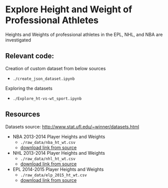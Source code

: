 # Explore Height and Weight of Professional Athletes
Heights and Weights of professional athletes in the EPL, NHL, and NBA are investigated


## Relevant code:
Creation of custom dataset from below sources
* `./create_json_dataset.ipynb`

Exploring the datasets
* `./Explore_ht-vs-wt_sport.ipynb`


## Resources
Datasets source: http://www.stat.ufl.edu/~winner/datasets.html
* NBA 2013-2014 Player Heights and Weights
  * `./raw_data/nba_ht_wt.csv`
  * [download link from source](http://www.stat.ufl.edu/~winner/data/nba_ht_wt.dat)
* NHL 2013-2014 Player Heights and Weights
  * `./raw_data/nhl_ht_wt.csv`
  * [download link from source](http://www.stat.ufl.edu/~winner/data/nhl_ht_wt.csv)
* EPL 2014-2015 Player Heights and Weights
  * `./raw_data/elp_2015_ht_wt.csv`
  * [download link from source](http://www.stat.ufl.edu/~winner/data/epl_2015_ht_wt.csv)
